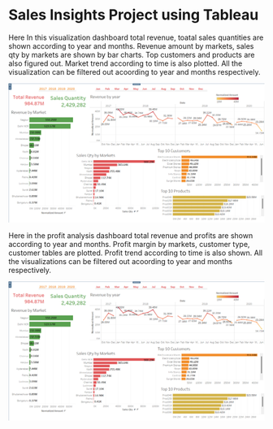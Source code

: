 # Sales Insights Project using Tableau 

Here In this visualization dashboard total revenue, toatal sales quantities are shown according to year and months. Revenue amount by markets, sales qty by markets are shown by bar charts. Top customers and products are also figured out. Market trend according to time is also plotted. All the visualization can be filtered out acoording to year and months respectively.

![This is an image](https://github.com/auishikpyne/Tableau-Project/blob/master/Tableue_salesinsights.png)

Here in the profit analysis dashboard total revenue and profits are shown according to year and months. Profit margin by markets, customer type, customer tables are plotted. Profit trend according to time is also shown. All the visualizations can be filtered out acoording to year and months respectively.


![This is an image](https://github.com/auishikpyne/Tableau-Project/blob/master/Tableue_salesinsights.png)
